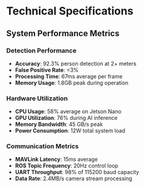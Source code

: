 # Technical Specifications

## System Performance Metrics

### Detection Performance
- **Accuracy**: 92.3% person detection at 2+ meters
- **False Positive Rate**: <3%
- **Processing Time**: 67ms average per frame
- **Memory Usage**: 1.8GB peak during operation

### Hardware Utilization
- **CPU Usage**: 58% average on Jetson Nano
- **GPU Utilization**: 76% during AI inference
- **Memory Bandwidth**: 45 GB/s peak
- **Power Consumption**: 12W total system load

### Communication Metrics
- **MAVLink Latency**: 15ms average
- **ROS Topic Frequency**: 20Hz control loop
- **UART Throughput**: 98% of 115200 baud capacity
- **Data Rate**: 2.4MB/s camera stream processing
